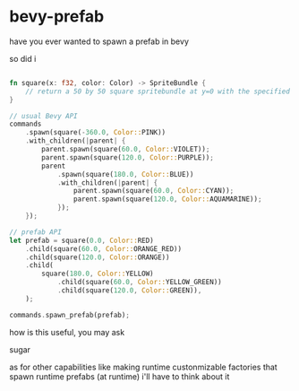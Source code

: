 # bevy-prefab
have you ever wanted to spawn a prefab in bevy

so did i

```rust

fn square(x: f32, color: Color) -> SpriteBundle {
    // return a 50 by 50 square spritebundle at y=0 with the specified x coord and color
}

// usual Bevy API
commands
    .spawn(square(-360.0, Color::PINK))
    .with_children(|parent| {
        parent.spawn(square(60.0, Color::VIOLET));
        parent.spawn(square(120.0, Color::PURPLE));
        parent
            .spawn(square(180.0, Color::BLUE))
            .with_children(|parent| {
                parent.spawn(square(60.0, Color::CYAN));
                parent.spawn(square(120.0, Color::AQUAMARINE));
            });
    });

// prefab API
let prefab = square(0.0, Color::RED)
    .child(square(60.0, Color::ORANGE_RED))
    .child(square(120.0, Color::ORANGE))
    .child(
        square(180.0, Color::YELLOW)
            .child(square(60.0, Color::YELLOW_GREEN))
            .child(square(120.0, Color::GREEN)),
    );

commands.spawn_prefab(prefab);
```

how is this useful, you may ask

sugar

as for other capabilities like making runtime custonmizable factories that spawn runtime prefabs (at runtime) i'll have to think about it
